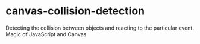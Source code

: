 # canvas-collision-detection
Detecting the collision between objects and reacting to the particular event. Magic of JavaScript and Canvas
